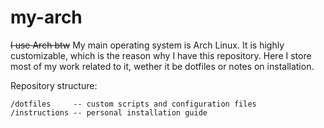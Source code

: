# my-arch

~~I use Arch btw~~ My main operating system is Arch Linux. It is highly
customizable, which is the reason why I have this repository. Here I store
most of my work related to it, wether it be dotfiles or notes on installation.

Repository structure:
```
/dotfiles     -- custom scripts and configuration files 
/instructions -- personal installation guide
```
